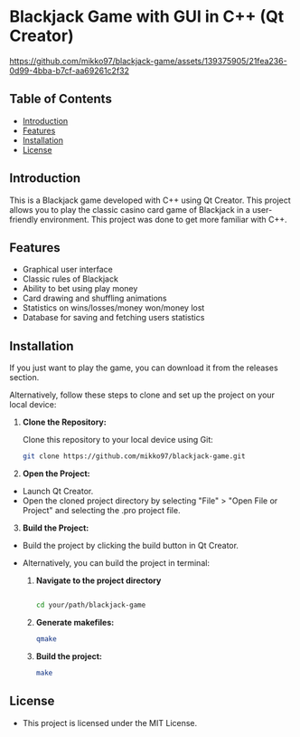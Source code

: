 # Blackjack Game with GUI in C++ (Qt Creator)
https://github.com/mikko97/blackjack-game/assets/139375905/21fea236-0d99-4bba-b7cf-aa69261c2f32

## Table of Contents
- [Introduction](#introduction)
- [Features](#features)
- [Installation](#installation)
- [License](#license)

## Introduction
This is a Blackjack game developed with C++ using Qt Creator. This project allows you to play the classic casino card game of Blackjack in a user-friendly environment. This project was done to get more familiar with C++.

## Features
- Graphical user interface
- Classic rules of Blackjack
- Ability to bet using play money
- Card drawing and shuffling animations
- Statistics on wins/losses/money won/money lost
- Database for saving and fetching users statistics

## Installation
If you just want to play the game, you can download it from the releases section.

Alternatively, follow these steps to clone and set up the project on your local device:


1. **Clone the Repository:**

   Clone this repository to your local device using Git:
   ```bash
   git clone https://github.com/mikko97/blackjack-game.git

3. **Open the Project:**
  - Launch Qt Creator.
  - Open the cloned project directory by selecting "File" > "Open File or Project" and selecting the .pro project file.

3. **Build the Project:**
  - Build the project by clicking the build button in Qt Creator.
    
  - Alternatively, you can build the project in terminal:
    
    1. **Navigate to the project directory**
       ```bash
       
       cd your/path/blackjack-game
       
    2. **Generate makefiles:**
       ```bash
       qmake
       
    3. **Build the project:**
       ```bash
       make
       
## License
- This project is licensed under the MIT License. 
